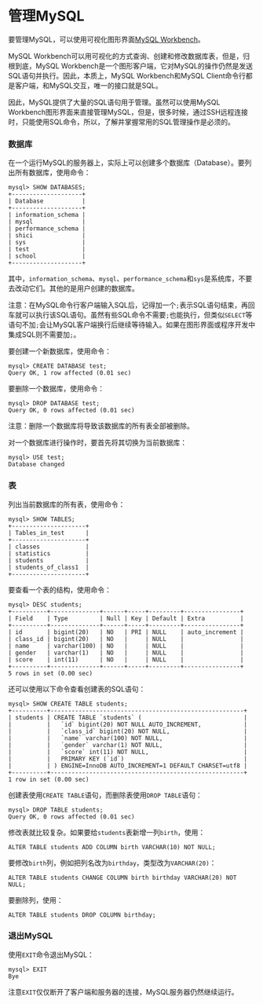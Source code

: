 # 管理MySQL

要管理MySQL，可以使用可视化图形界面[MySQL Workbench](https://dev.mysql.com/downloads/workbench/)。

MySQL Workbench可以用可视化的方式查询、创建和修改数据库表，但是，归根到底，MySQL Workbench是一个图形客户端，它对MySQL的操作仍然是发送SQL语句并执行。因此，本质上，MySQL Workbench和MySQL Client命令行都是客户端，和MySQL交互，唯一的接口就是SQL。

因此，MySQL提供了大量的SQL语句用于管理。虽然可以使用MySQL Workbench图形界面来直接管理MySQL，但是，很多时候，通过SSH远程连接时，只能使用SQL命令，所以，了解并掌握常用的SQL管理操作是必须的。

### 数据库

在一个运行MySQL的服务器上，实际上可以创建多个数据库（Database）。要列出所有数据库，使用命令：

```plain
mysql> SHOW DATABASES;
+--------------------+
| Database           |
+--------------------+
| information_schema |
| mysql              |
| performance_schema |
| shici              |
| sys                |
| test               |
| school             |
+--------------------+
```

其中，`information_schema`、`mysql`、`performance_schema`和`sys`是系统库，不要去改动它们。其他的是用户创建的数据库。

注意：在MySQL命令行客户端输入SQL后，记得加一个`;`表示SQL语句结束，再回车就可以执行该SQL语句。虽然有些SQL命令不需要`;`也能执行，但类似`SELECT`等语句不加`;`会让MySQL客户端换行后继续等待输入。如果在图形界面或程序开发中集成SQL则不需要加`;`。

要创建一个新数据库，使用命令：

```plain
mysql> CREATE DATABASE test;
Query OK, 1 row affected (0.01 sec)
```

要删除一个数据库，使用命令：

```plain
mysql> DROP DATABASE test;
Query OK, 0 rows affected (0.01 sec)
```

注意：删除一个数据库将导致该数据库的所有表全部被删除。

对一个数据库进行操作时，要首先将其切换为当前数据库：

```plain
mysql> USE test;
Database changed
```

### 表

列出当前数据库的所有表，使用命令：

```plain
mysql> SHOW TABLES;
+---------------------+
| Tables_in_test      |
+---------------------+
| classes             |
| statistics          |
| students            |
| students_of_class1  |
+---------------------+
```

要查看一个表的结构，使用命令：

```plain
mysql> DESC students;
+----------+--------------+------+-----+---------+----------------+
| Field    | Type         | Null | Key | Default | Extra          |
+----------+--------------+------+-----+---------+----------------+
| id       | bigint(20)   | NO   | PRI | NULL    | auto_increment |
| class_id | bigint(20)   | NO   |     | NULL    |                |
| name     | varchar(100) | NO   |     | NULL    |                |
| gender   | varchar(1)   | NO   |     | NULL    |                |
| score    | int(11)      | NO   |     | NULL    |                |
+----------+--------------+------+-----+---------+----------------+
5 rows in set (0.00 sec)
```

还可以使用以下命令查看创建表的SQL语句：

```plain
mysql> SHOW CREATE TABLE students;
+----------+-------------------------------------------------------+
| students | CREATE TABLE `students` (                             |
|          |   `id` bigint(20) NOT NULL AUTO_INCREMENT,            |
|          |   `class_id` bigint(20) NOT NULL,                     |
|          |   `name` varchar(100) NOT NULL,                       |
|          |   `gender` varchar(1) NOT NULL,                       |
|          |   `score` int(11) NOT NULL,                           |
|          |   PRIMARY KEY (`id`)                                  |
|          | ) ENGINE=InnoDB AUTO_INCREMENT=1 DEFAULT CHARSET=utf8 |
+----------+-------------------------------------------------------+
1 row in set (0.00 sec)
```

创建表使用`CREATE TABLE`语句，而删除表使用`DROP TABLE`语句：

```plain
mysql> DROP TABLE students;
Query OK, 0 rows affected (0.01 sec)
```

修改表就比较复杂。如果要给`students`表新增一列`birth`，使用：

```plain
ALTER TABLE students ADD COLUMN birth VARCHAR(10) NOT NULL;
```

要修改`birth`列，例如把列名改为`birthday`，类型改为`VARCHAR(20)`：

```plain
ALTER TABLE students CHANGE COLUMN birth birthday VARCHAR(20) NOT NULL;
```

要删除列，使用：

```plain
ALTER TABLE students DROP COLUMN birthday;
```

### 退出MySQL

使用`EXIT`命令退出MySQL：

```plain
mysql> EXIT
Bye
```

注意`EXIT`仅仅断开了客户端和服务器的连接，MySQL服务器仍然继续运行。
